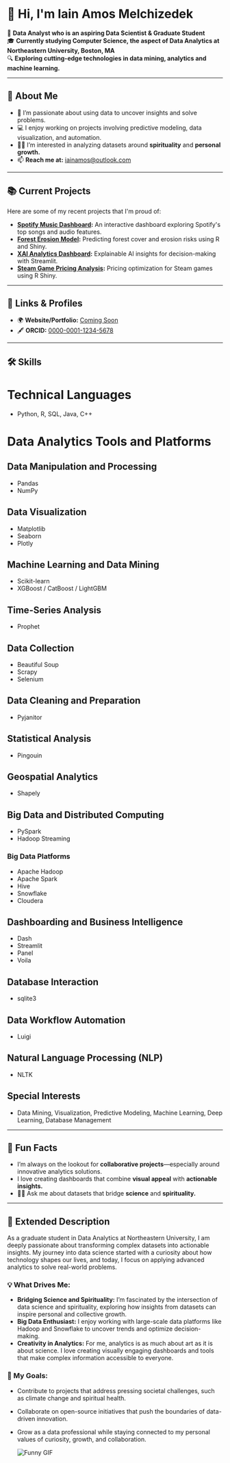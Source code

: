 # 👋 Hi, I'm Iain Amos Melchizedek

🚀 **Data Analyst who is an aspiring Data Scientist & Graduate Student**  
🎓 **Currently studying Computer Science, the aspect of Data Analytics at Northeastern University, Boston, MA**  
🔍 **Exploring cutting-edge technologies in data mining, analytics and machine learning.**  

---

## 📌 About Me
- 🌱 I’m passionate about using data to uncover insights and solve problems.  
- 💻 I enjoy working on projects involving predictive modeling, data visualization, and automation.  
- 🧘‍♂️ I’m interested in analyzing datasets around **spirituality** and **personal growth.**  
- 📫 **Reach me at:** [iainamos@outlook.com](mailto:iainamos@outlook.com)  

---

## 📚 Current Projects
Here are some of my recent projects that I'm proud of:  
- **[Spotify Music Dashboard](https://github.com/username/spotify-music-dashboard):** An interactive dashboard exploring Spotify's top songs and audio features.  
- **[Forest Erosion Model](https://github.com/username/forest_erosion_model):** Predicting forest cover and erosion risks using R and Shiny.  
- **[XAI Analytics Dashboard](https://github.com/username/XAI-Powered-Analytics-Dashboard):** Explainable AI insights for decision-making with Streamlit.  
- **[Steam Game Pricing Analysis](https://github.com/username/SteamGamePricingDashboard):** Pricing optimization for Steam games using R Shiny.

---

## 🔗 Links & Profiles
- 🌍 **Website/Portfolio:** [Coming Soon](#)  
- 🖋️ **ORCID:** [0000-0001-1234-5678](https://orcid.org/your-id)  

---

## 🛠️ Skills

# Technical Languages
- Python, R, SQL, Java, C++  

# Data Analytics Tools and Platforms

## Data Manipulation and Processing
- Pandas
- NumPy

## Data Visualization
- Matplotlib
- Seaborn
- Plotly

## Machine Learning and Data Mining
- Scikit-learn
- XGBoost / CatBoost / LightGBM

## Time-Series Analysis
- Prophet

## Data Collection
- Beautiful Soup
- Scrapy
- Selenium

## Data Cleaning and Preparation
- Pyjanitor

## Statistical Analysis
- Pingouin

## Geospatial Analytics
- Shapely

## Big Data and Distributed Computing
- PySpark
- Hadoop Streaming

### Big Data Platforms
- Apache Hadoop
- Apache Spark
- Hive
- Snowflake
- Cloudera

## Dashboarding and Business Intelligence
- Dash
- Streamlit
- Panel
- Voila

## Database Interaction
- sqlite3

## Data Workflow Automation
- Luigi

## Natural Language Processing (NLP)
- NLTK


## Special Interests
- Data Mining, Visualization, Predictive Modeling, Machine Learning, Deep Learning, Database Management 

---

## 🎯 Fun Facts
- I’m always on the lookout for **collaborative projects**—especially around innovative analytics solutions.  
- I love creating dashboards that combine **visual appeal** with **actionable insights.**  
- 🧘‍♂️ Ask me about datasets that bridge **science** and **spirituality.**

---

## 🌟 Extended Description

As a graduate student in Data Analytics at Northeastern University, I am deeply passionate about transforming complex datasets into actionable insights. My journey into data science started with a curiosity about how technology shapes our lives, and today, I focus on applying advanced analytics to solve real-world problems.

### 💡 What Drives Me:
- **Bridging Science and Spirituality:** I’m fascinated by the intersection of data science and spirituality, exploring how insights from datasets can inspire personal and collective growth.
- **Big Data Enthusiast:** I enjoy working with large-scale data platforms like Hadoop and Snowflake to uncover trends and optimize decision-making.
- **Creativity in Analytics:** For me, analytics is as much about art as it is about science. I love creating visually engaging dashboards and tools that make complex information accessible to everyone.

### 🎯 My Goals:
- Contribute to projects that address pressing societal challenges, such as climate change and spiritual health.
- Collaborate on open-source initiatives that push the boundaries of data-driven innovation.
- Grow as a data professional while staying connected to my personal values of curiosity, growth, and collaboration.

  ![Funny GIF](https://media.giphy.com/media/8fpRPlYyXtBChjTb2K/giphy.gif)

